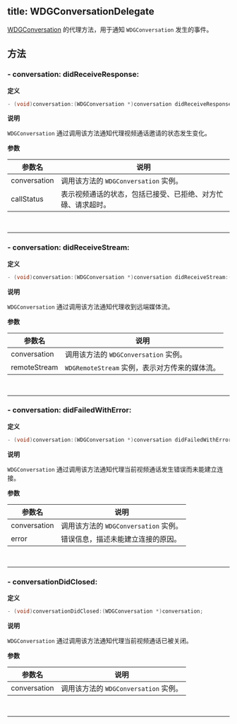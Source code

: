 title: WDGConversationDelegate
---

[WDGConversation](url_placeholder) 的代理方法，用于通知 `WDGConversation` 发生的事件。

## 方法

### - conversation: didReceiveResponse:

**定义**

```objectivec
- (void)conversation:(WDGConversation *)conversation didReceiveResponse:(WDGCallStatus)callStatus;
```

**说明**

`WDGConversation` 通过调用该方法通知代理视频通话邀请的状态发生变化。

**参数**

 参数名 | 说明 
---|---
conversation | 调用该方法的 `WDGConversation` 实例。
callStatus   | 表示视频通话的状态，包括已接受、已拒绝、对方忙碌、请求超时。

</br>

---

### - conversation: didReceiveStream:

**定义**

```objectivec
- (void)conversation:(WDGConversation *)conversation didReceiveStream:(WDGRemoteStream *)remoteStream;
```

**说明**

`WDGConversation` 通过调用该方法通知代理收到远端媒体流。

**参数**

 参数名 | 说明 
---|---
conversation | 调用该方法的 `WDGConversation` 实例。
remoteStream | `WDGRemoteStream` 实例，表示对方传来的媒体流。

</br>

---

### - conversation: didFailedWithError:

**定义**

```objectivec
- (void)conversation:(WDGConversation *)conversation didFailedWithError:(NSError *)error;
```

**说明**

`WDGConversation` 通过调用该方法通知代理当前视频通话发生错误而未能建立连接。

**参数**

 参数名 | 说明 
---|---
conversation | 调用该方法的 `WDGConversation` 实例。
error | 错误信息，描述未能建立连接的原因。

</br>

---

### - conversationDidClosed:

**定义**

```objectivec
- (void)conversationDidClosed:(WDGConversation *)conversation;
```

**说明**

`WDGConversation` 通过调用该方法通知代理当前视频通话已被关闭。

**参数**

 参数名 | 说明 
---|---
conversation | 调用该方法的 `WDGConversation` 实例。

</br>

---
